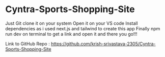 # Cyntra-Sports-Shopping-Site
Just Git clone it on your system 
Open it on your VS code
Install dependencies as i used next.js and tailwind to create this app
Finally npm run dev on terminal to get a link and open it 
and there you go!!!


Link to GitHub Repo : https://github.com/krish-srivastava-2305/Cyntra-Sports-Shopping-Site